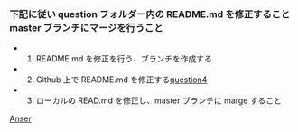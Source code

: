 ### 下記に従い question フォルダー内の README.md を修正すること master ブランチにマージを行うこと

- 1.  README.md を修正を行う、ブランチを作成する
- 2.  Github 上で README.md を修正する[question4][1]
- 3.  ローカルの READ.md を修正し、master ブランチに marge すること

[Anser][2]

[1]: https://github.com/ryotogashi/class-material-github/question4/README.md
[2]: https://github.com/ryotogashi/class-material-github/answer4.md
